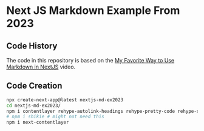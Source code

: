 # Next JS Markdown Example From 2023

## Code History

The code in this repository is based on the
[My Favorite Way to Use Markdown in NextJS](https://youtu.be/YC6LqIYVHxI)
video.


## Code Creation

```bash
npx create-next-app@latest nextjs-md-ex2023
cd nextjs-md-ex2023/
npm i contentlayer rehype-autolink-headings rehype-pretty-code rehype-slug remark-gfm
# npm i shikie # might not need this
npm i next-contentlayer
```
